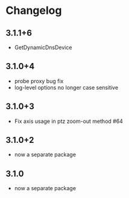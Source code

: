 # Changelog

## 3.1.1+6

* GetDynamicDnsDevice

## 3.1.0+4

* probe proxy bug fix
* log-level options no longer case sensitive

## 3.1.0+3

* Fix axis usage in ptz zoom-out method #64

## 3.1.0+2

* now a separate package

## 3.1.0

* now a separate package
